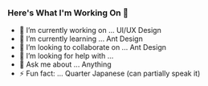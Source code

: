 ### Here's What I'm Working On 👋



- 🔭 I’m currently working on ... UI/UX Design  
- 🌱 I’m currently learning ... Ant Design  
- 👯 I’m looking to collaborate on ... Ant Design
- 🤔 I’m looking for help with ... 
- 💬 Ask me about ... Anything  
- ⚡ Fun fact: ... Quarter Japanese (can partially speak it)

